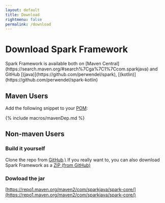 ```yaml
---
layout: default
title: Download
rightmenu: false
permalink: /download
---
```


<h1 class="no-margin-top">Download Spark Framework</h1>
Spark Framework is available both on [Maven Central](https://search.maven.org/#search%7Cga%7C1%7Ccom.sparkjava) and GitHub [(java)](https://github.com/perwendel/spark), [(kotlin)](https://github.com/perwendel/spark-kotlin)

## Maven Users
Add the following snippet to your [POM](http://maven.apache.org/pom.html):

{% include macros/mavenDep.md %}

## Non-maven Users

### Build it yourself
Clone the repo from [GitHub](https://github.com/perwendel/spark).\\
If you really want to, you can also download Spark Framework as a [ZIP (from GitHub)](https://github.com/perwendel/spark/archive/master.zip)

### Dowload the jar
[https://repo1.maven.org/maven2/com/sparkjava/spark-core/](https://repo1.maven.org/maven2/com/sparkjava/spark-core/)